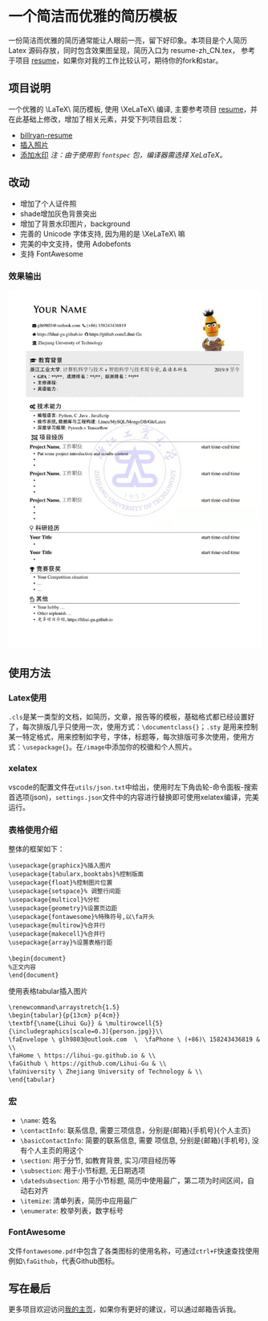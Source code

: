 # 一个简洁而优雅的简历模板
一份简洁而优雅的简历通常能让人眼前一亮，留下好印象。本项目是个人简历 Latex 源码存放，同时包含效果图呈现，简历入口为 resume-zh_CN.tex， 参考于项目 [resume](https://github.com/billryan/resume/)，如果你对我的工作比较认可，期待你的fork和star。

## 项目说明

一个优雅的 \LaTeX\ 简历模板, 使用 \XeLaTeX\ 编译, 主要参考项目 [resume](https://github.com/billryan/resume/)，并在此基础上修改，增加了相关元素，并受下列项目启发：

- [billryan-resume](https://github.com/billryan/resume/tree/zh_CN)
- [插入照片](https://www.csdn.net/tags/MtTaIg0sNDI1MzQ0LWJsb2cO0O0O.html)
- [添加水印](https://github.com/PM-Hu/My_resume)
*注：由于使用到 `fontspec` 包，编译器需选择 XeLaTeX。*

## 改动
- 增加了个人证件照
- shade增加灰色背景突出
- 增加了背景水印图片，background
- 完善的 Unicode 字体支持, 因为用的是 \XeLaTeX\ 嘛
- 完美的中文支持，使用 Adobefonts
- 支持 FontAwesome

### 效果输出

![resume-zh_CN.png](./image/result.jpg)

## 使用方法

### Latex使用
`.cls`是某一类型的文档，如简历，文章，报告等的模板，基础格式都已经设置好了，每次排版几乎只使用一次，使用方式：`\documentclass{}`；`.sty` 是用来控制某一特定格式，用来控制如字号，字体，标题等，每次排版可多次使用，使用方式：`\usepackage{}`。在`/image`中添加你的校徽和个人照片。
### xelatex
vscode的配置文件在`utils/json.txt`中给出，使用时左下角齿轮-命令面板-搜索首选项(json)，`settings.json`文件中的内容进行替换即可使用xelatex编译，完美运行。

### 表格使用介绍
整体的框架如下：
```
\usepackage{graphicx}%插入图片
\usepackage{tabularx,booktabs}%控制版面
\usepackage{float}%控制图片位置
\usepackage{setspace}% 调整行间距
\usepackage{multicol}%分栏
\usepackage{geometry}%设置页边距
\usepackage{fontawesome}%特殊符号,以\fa开头
\usepackage{multirow}%合并行
\usepackage{makecell}%合并行
\usepackage{array}%设置表格行距

\begin{document}
%正文内容
\end{document}
```
使用表格tabular插入图片
```
\renewcommand\arraystretch{1.5}
\begin{tabular}{p{13cm} p{4cm}}
\textbf{\name{Lihui Gu}} & \multirowcell{5}{\includegraphics[scale=0.3]{person.jpg}}\\
\faEnvelope \ glh9803@outlook.com  \  \faPhone \ (+86)\ 158243436819 & \\
\faHome \ https://lihui-gu.github.io & \\ 
\faGithub \ https://github.com/Lihui-Gu & \\
\faUniversity \ Zhejiang University of Technology & \\
\end{tabular}
```

### 宏

- `\name`: 姓名
- `\contactInfo`: 联系信息, 需要三项信息，分别是{邮箱}{手机号}{个人主页}
- `\basicContactInfo`: 简要的联系信息, 需要 项信息, 分别是{邮箱}{手机号}, 没有个人主页的用这个
- `\section`: 用于分节, 如教育背景, 实习/项目经历等
- `\subsection`: 用于小节标题, 无日期选项
- `\datedsubsection`: 用于小节标题, 简历中使用最广，第二项为时间区间，自动右对齐
- `\itemize`: 清单列表，简历中应用最广
- `\enumerate`: 枚举列表，数字标号

### FontAwesome
文件`fontawesome.pdf`中包含了各类图标的使用名称，可通过`ctrl+F`快速查找使用
例如`\faGithub`，代表Github图标。



## 写在最后
更多项目欢迎访问[我的主页](https://lihui-gu.github.io/)，如果你有更好的建议，可以通过邮箱告诉我。


